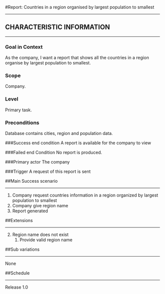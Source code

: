 #Report: Countries in a region organised by largest population to smallest

---
## CHARACTERISTIC INFORMATION

---
### Goal in Context

As the company, I want a report that shows all the countries in a region organise by largest population to smallest.

### Scope

Company.

### Level

Primary task.

### Preconditions

Database contains cities, region and population data.

###Success end condition
A report is available for the company to view

###Failed end Condition
No report is produced.

###Primary actor
The company

###Trigger
A request of this report is sent

##Main Success scenario

---
1. Company request countries information in a region organized by largest population to smallest
2. Company give region name
3. Report generated

##Extensions

---
2. Region name does not exist
   1. Provide valid region name

##Sub variations

---
None

##Schedule

---
Release 1.0
